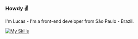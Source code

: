 ### Howdy :v:

I'm Lucas - I'm a front-end developer from São Paulo - Brazil.

[![My Skills](https://skillicons.dev/icons?i=nodejs,js,html,css)](https://skillicons.dev)
